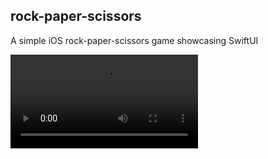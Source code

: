 ## rock-paper-scissors
A simple iOS rock-paper-scissors game showcasing SwiftUI

<video src="https://user-images.githubusercontent.com/1889828/180827022-589885a8-6518-46fd-99ff-cbd89997087c.mp4" />

| Initial Screen | Victory |
| :---: | :---: |
| [<img src="https://user-images.githubusercontent.com/1889828/180827524-6d069f8b-f240-42ca-8455-e879523eecab.png" width="338" />](https://user-images.githubusercontent.com/1889828/180827524-6d069f8b-f240-42ca-8455-e879523eecab.png) | [<img src="https://user-images.githubusercontent.com/1889828/180827577-656027a0-ade1-4ebc-ae17-95ab331873cf.png" width="338" />](https://user-images.githubusercontent.com/1889828/180827577-656027a0-ade1-4ebc-ae17-95ab331873cf.png) |


| Draw | Defeat |
| :---: | :---: |
| [<img src="https://user-images.githubusercontent.com/1889828/180827636-581f12d8-3eb2-44a9-822a-d72651a9f123.png" width="338" />](https://user-images.githubusercontent.com/1889828/180827636-581f12d8-3eb2-44a9-822a-d72651a9f123.png) | [<img src="https://user-images.githubusercontent.com/1889828/180827697-9efb2cfa-a22e-402a-b6b1-782fea426af4.png" width="338" />](https://user-images.githubusercontent.com/1889828/180827697-9efb2cfa-a22e-402a-b6b1-782fea426af4.png) | 
